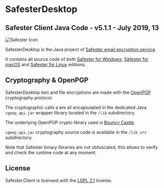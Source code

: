 # SafesterDesktop

## Safester Client Java Code - v5.1.1 - July 2019, 13



<img src="https://www.runsafester.net/img/safester-new-64x64.png" alt="Safester Icon"/>



SafesterDesktop is the Java project of [Safester email encryption service](https://www.safester.net).

It contains all source code of both [Safester for Windows](https://safester.net/install_windows/), [Safester for macOS](https://safester.net/install_macos/) and [Safester for Linux](https://safester.net/install_linux/) editions. 

## Cryptography & OpenPGP

SafesterDesktop text and file encryptions are made with the [OpenPGP](https://www.openpgp.org/)  cryptography protocol. 

The cryptographic calls a are all encapsulated in the dedicated Java `cgeep_api.jar` wrapper library  located in the `/lib` subdirectory.

The underlying OpenPGP crypto library used is [Bouncy Castle](http://www.bouncycastle.org). 

`cgeep_api.jar` cryptography source code is available in the `/lib_src` subdirectory. 

Note that Safester binary libraries are not obfuscated, this allows to verify and check the runtime code at any moment.

## License

Safester.Client is licensed with the [LGPL  2.1](https://github.com/ndepomereu/Safester.Client/blob/master/LICENSE) license.

